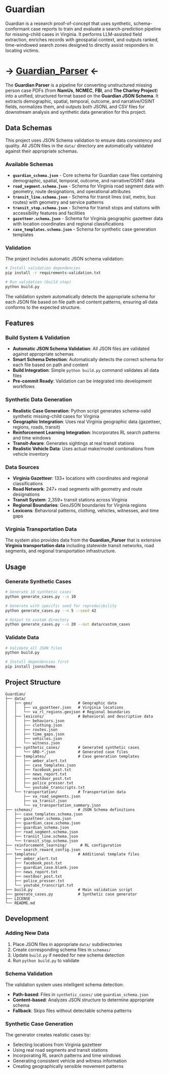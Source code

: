# Guardian
Guardian is a research proof-of-concept that uses synthetic, schema-conformant case reports to train and evaluate a search-prediction pipeline for missing-child cases in Virginia. It performs LLM-assisted field extraction, enriches records with geospatial context, and outputs ranked, time-windowed search zones designed to directly assist responders in locating victims.


# -> [Guardian_Parser](https://github.com/jcast046/Guardian_parser) <-


The **Guardian Parser** is a pipeline for converting unstructured missing person case PDFs (from **NamUs**, **NCMEC**, **FBI**, and **The Charley Project**) into a unified, structured format based on the **Guardian JSON Schema**. It extracts demographic, spatial, temporal, outcome, and narrative/OSINT fields, normalizes them, and outputs both JSONL and CSV files for downstream analysis and synthetic data generation for this project.

## Data Schemas

This project uses JSON Schema validation to ensure data consistency and quality. All JSON files in the `data/` directory are automatically validated against their appropriate schemas.

### Available Schemas

- **`guardian_schema.json`** - Core schema for Guardian case files containing demographic, spatial, temporal, outcome, and narrative/OSINT data
- **`road_segment.schema.json`** - Schema for Virginia road segment data with geometry, route designations, and operational attributes
- **`transit_line.schema.json`** - Schema for transit lines (rail, metro, bus routes) with geometry and service patterns
- **`transit_stop.schema.json`** - Schema for transit stops and stations with accessibility features and facilities
- **`gazetteer.schema.json`** - Schema for Virginia geographic gazetteer data with location coordinates and regional classifications
- **`case_templates.schema.json`** - Schema for synthetic case generation templates

### Validation

The project includes automatic JSON schema validation:

```bash
# Install validation dependencies
pip install -r requirements-validation.txt

# Run validation (build step)
python build.py
```

The validation system automatically detects the appropriate schema for each JSON file based on file path and content patterns, ensuring all data conforms to the expected structure.

## Features

###  Build System & Validation
- **Automatic JSON Schema Validation**: All JSON files are validated against appropriate schemas
- **Smart Schema Detection**: Automatically detects the correct schema for each file based on path and content
- **Build Integration**: Simple `python build.py` command validates all data files
- **Pre-commit Ready**: Validation can be integrated into development workflows

###  Synthetic Data Generation
- **Realistic Case Generation**: Python script generates schema-valid synthetic missing-child cases for Virginia
- **Geographic Integration**: Uses real Virginia geographic data (gazetteer, regions, roads, transit)
- **Reinforcement Learning Integration**: Incorporates RL search patterns and time windows
- **Transit-Aware**: Generates sightings at real transit stations
- **Realistic Vehicle Data**: Uses actual make/model combinations from vehicle inventory

###  Data Sources
- **Virginia Gazetteer**: 133+ locations with coordinates and regional classifications
- **Road Network**: 247+ road segments with geometry and route designations
- **Transit System**: 2,359+ transit stations across Virginia
- **Regional Boundaries**: GeoJSON boundaries for Virginia regions
- **Lexicons**: Behavioral patterns, clothing, vehicles, witnesses, and time gaps

### Virginia Transportation Data
The system also provides data from the **Guardian_Parser** that is extensive **Virginia transportation data** including statewide transit networks, road segments, and regional transportation infrastructure.

## Usage

### Generate Synthetic Cases
```bash
# Generate 10 synthetic cases
python generate_cases.py --n 10

# Generate with specific seed for reproducibility
python generate_cases.py --n 5 --seed 42

# Output to custom directory
python generate_cases.py --n 20 --out data/custom_cases
```

### Validate Data
```bash
# Validate all JSON files
python build.py

# Install dependencies first
pip install jsonschema
```

## Project Structure

```
Guardian/
├── data/
│   ├── geo/                    # Geographic data
│   │   ├── va_gazetteer.json   # Virginia locations
│   │   └── va_rl_regions.geojson # Regional boundaries
│   ├── lexicons/               # Behavioral and descriptive data
│   │   ├── behaviors.json
│   │   ├── clothing.json
│   │   ├── routes.json
│   │   ├── time_gaps.json
│   │   ├── vehicles.json
│   │   └── witness.json
│   ├── synthetic_cases/        # Generated synthetic cases
│   │   └── GRD-*.json          # Generated case files
│   ├── templates/              # Case generation templates
│   │   ├── amber_alert.txt
│   │   ├── case_templates.json
│   │   ├── facebook_post.txt
│   │   ├── news_report.txt
│   │   ├── nextdoor_post.txt
│   │   ├── police_presser.txt
│   │   └── youtube_transcripts.txt
│   └── transportation/         # Transportation data
│       ├── va_road_segments.json
│       ├── va_transit.json
│       └── va_transportation_summary.json
├── schemas/                    # JSON Schema definitions
│   ├── case_templates.schema.json
│   ├── gazetteer.schema.json
│   ├── guardian_case.schema.json
│   ├── guardian_schema.json
│   ├── road_segment.schema.json
│   ├── transit_line.schema.json
│   └── transit_stop.schema.json
├── reinforcement_learning/      # RL configuration
│   └── search_reward_config.json
├── templates/                  # Additional template files
│   ├── amber_alert.txt
│   ├── facebook_post.txt
│   ├── guardian_case.blank.json
│   ├── news_report.txt
│   ├── nextdoor_post.txt
│   ├── police_presser.txt
│   └── youtube_transcript.txt
├── build.py                    # Main validation script
├── generate_cases.py           # Synthetic case generator
├── LICENSE
└── README.md
```

## Development

### Adding New Data
1. Place JSON files in appropriate `data/` subdirectories
2. Create corresponding schema files in `schemas/`
3. Update `build.py` if needed for new schema detection
4. Run `python build.py` to validate

### Schema Validation
The validation system uses intelligent schema detection:
- **Path-based**: Files in `synthetic_cases/` use `guardian_schema.json`
- **Content-based**: Analyzes JSON structure to determine appropriate schema
- **Fallback**: Skips files without detectable schema patterns

### Synthetic Case Generation
The generator creates realistic cases by:
- Selecting locations from Virginia gazetteer
- Using real road segments and transit stations
- Incorporating RL search patterns and time windows
- Generating consistent vehicle and witness information
- Creating geographically sensible movement patterns